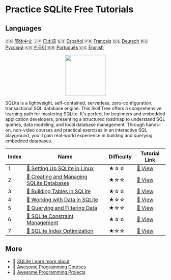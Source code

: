 # Practice SQLite Free Tutorials

## Languages

🇨🇳 [简体中文](README_zh.md) 🇯🇵 [日本語](README_ja.md) 🇪🇸 [Español](README_es.md) 🇫🇷 [Français](README_fr.md) 🇩🇪 [Deutsch](README_de.md) 🇷🇺 [Русский](README_ru.md) 🇰🇷 [한국어](README_ko.md) 🇧🇷 [Português](README_pt.md) 🇺🇸 [English](README.md) 

<div align="center">
<img width="128px" src="https://file.labex.io/path/yNOqpRQSmPL4.png">
</div>

SQLite is a lightweight, self-contained, serverless, zero-configuration, transactional SQL database engine. This Skill Tree offers a comprehensive learning path for mastering SQLite. It's perfect for beginners and embedded application developers, presenting a structured roadmap to understand SQL queries, data modeling, and local database management. Through hands-on, non-video courses and practical exercises in an interactive SQL playground, you'll gain real-world experience in building and querying embedded databases.

|   Index | Name                                                                                                                            | Difficulty   | Tutorial Link                                                                                 |
|---------|---------------------------------------------------------------------------------------------------------------------------------|--------------|-----------------------------------------------------------------------------------------------|
|       1 | [📖 Setting Up SQLite in Linux](https://labex.io/en/tutorials/sqlite-setting-up-sqlite-in-linux-552335)                         | ★☆☆          | [🔗 View](https://labex.io/en/tutorials/sqlite-setting-up-sqlite-in-linux-552335)             |
|       2 | [📖 Creating and Managing SQLite Databases](https://labex.io/en/tutorials/sqlite-creating-and-managing-sqlite-databases-552337) | ★☆☆          | [🔗 View](https://labex.io/en/tutorials/sqlite-creating-and-managing-sqlite-databases-552337) |
|       3 | [📖 Building Tables in SQLite](https://labex.io/en/tutorials/sqlite-building-tables-in-sqlite-552336)                           | ★☆☆          | [🔗 View](https://labex.io/en/tutorials/sqlite-building-tables-in-sqlite-552336)              |
|       4 | [📖 Working with Data in SQLite](https://labex.io/en/tutorials/sqlite-working-with-data-in-sqlite-552340)                       | ★☆☆          | [🔗 View](https://labex.io/en/tutorials/sqlite-working-with-data-in-sqlite-552340)            |
|       5 | [📖 Querying and Filtering Data](https://labex.io/en/tutorials/sqlite-querying-and-filtering-data-552338)                       | ★☆☆          | [🔗 View](https://labex.io/en/tutorials/sqlite-querying-and-filtering-data-552338)            |
|       6 | [📖 SQLite Constraint Management](https://labex.io/en/tutorials/sqlite-sqlite-constraint-management-552545)                     | ★☆☆          | [🔗 View](https://labex.io/en/tutorials/sqlite-sqlite-constraint-management-552545)           |
|       7 | [📖 SQLite Index Optimization](https://labex.io/en/tutorials/sqlite-sqlite-index-optimization-552552)                           | ★☆☆          | [🔗 View](https://labex.io/en/tutorials/sqlite-sqlite-index-optimization-552552)              |

## More

- 🔗 [SQLite Learn more about](https://labex.io/en/skilltrees/sqlite)
- 🔗 [Awesome Programming Courses](https://github.com/labex-labs/awesome-programming-courses)
- 🔗 [Awesome Programming Projects](https://github.com/labex-labs/awesome-programming-projects)

